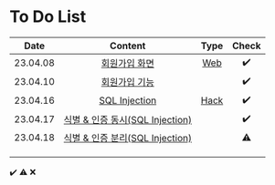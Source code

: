 # To Do List

|Date|Content|Type|Check|
|:------:|:----------:|:---:|:---:|
|23.04.08|[회원가입 화면](https://github.com/yws-318/Penetration-Testing/blob/main/Master%20Plan/Week%202/Web/%ED%9A%8C%EC%9B%90%EA%B0%80%EC%9E%85%20%ED%99%94%EB%A9%B4.md)|[Web](https://github.com/yws-318/Penetration-Testing/tree/main/Master%20Plan/Week%202/Web)|✔️|
|23.04.10|[회원가입 기능](https://github.com/yws-318/Penetration-Testing/blob/main/Master%20Plan/Week%202/Web/%ED%9A%8C%EC%9B%90%EA%B0%80%EC%9E%85%20%EA%B8%B0%EB%8A%A5.md)||✔️|
|23.04.16|[SQL Injection](https://github.com/yws-318/Penetration-Testing/blob/main/Master%20Plan/Week%203/Hack/SQL%20Injection.md)|[Hack](https://github.com/yws-318/Penetration-Testing/tree/main/Master%20Plan/Week%203/Hack)|✔️|
|23.04.17|[식별 & 인증 동시(SQL Injection)](https://github.com/yws-318/Penetration-Testing/blob/main/Master%20Plan/Week%203/Hack/%EC%8B%9D%EB%B3%84%20%26%20%EC%9D%B8%EC%A6%9D%20%EB%8F%99%EC%8B%9C(SQL%20Injection).md)||✔️|
|23.04.18|[식별 & 인증 분리(SQL Injection)](https://github.com/yws-318/Penetration-Testing/blob/main/Master%20Plan/Week%203/Hack/%EC%8B%9D%EB%B3%84%20%26%20%EC%9D%B8%EC%A6%9D%20%EB%B6%84%EB%A6%AC(SQL%20Injection).md)||⚠️|
|||||
|||||
|||||

✔️ ⚠️ ❌